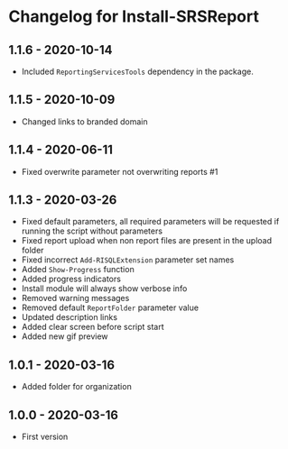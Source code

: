 # Changelog for Install-SRSReport

## 1.1.6 - 2020-10-14

* Included `ReportingServicesTools` dependency in the package.

## 1.1.5 - 2020-10-09

* Changed links to branded domain

## 1.1.4 - 2020-06-11

* Fixed overwrite parameter not overwriting reports #1

## 1.1.3 - 2020-03-26

* Fixed default parameters, all required parameters will be requested if running the script without parameters
* Fixed report upload when non report files are present in the upload folder
* Fixed incorrect `Add-RISQLExtension` parameter set names
* Added `Show-Progress` function
* Added progress indicators
* Install module will always show verbose info
* Removed warning messages
* Removed default `ReportFolder` parameter value
* Updated description links
* Added clear screen before script start
* Added new gif preview

## 1.0.1 - 2020-03-16

* Added folder for organization

## 1.0.0 - 2020-03-16

* First version
